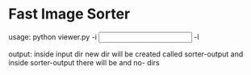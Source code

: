 # Fast Image Sorter

usage:
    python viewer.py -i <input dir > -l <label> 

output:
    inside input dir new dir will be created called sorter-output
    and inside sorter-output there will be <label> and no-<label> dirs  

    